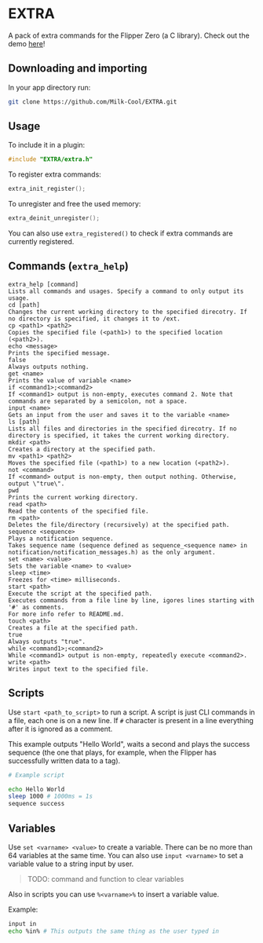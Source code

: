 # EXTRA
A pack of extra commands for the Flipper Zero (a C library). Check out the demo [here](https://github.com/Milk-Cool/EXTRA-demo)!

## Downloading and importing
In your app directory run:
```bash
git clone https://github.com/Milk-Cool/EXTRA.git
```

## Usage
To include it in a plugin:
```c
#include "EXTRA/extra.h"
```
To register extra commands:
```c
extra_init_register();
```
To unregister and free the used memory:
```c
extra_deinit_unregister();
```
You can also use `extra_registered()` to check if extra commands are currently registered.

## Commands (`extra_help`)
```
extra_help [command]
Lists all commands and usages. Specify a command to only output its usage.
cd [path]
Changes the current working directory to the specified direcotry. If no directory is specified, it changes it to /ext.
cp <path1> <path2>
Copies the specified file (<path1>) to the specified location (<path2>).
echo <message>
Prints the specified message.
false
Always outputs nothing.
get <name>
Prints the value of variable <name>
if <command1>;<command2>
If <command1> output is non-empty, executes command 2. Note that commands are separated by a semicolon, not a space.
input <name>
Gets an input from the user and saves it to the variable <name>
ls [path]
Lists all files and directories in the specified direcotry. If no directory is specified, it takes the current working directory.
mkdir <path>
Creates a directory at the specified path.
mv <path1> <path2>
Moves the specified file (<path1>) to a new location (<path2>).
not <command>
If <command> output is non-empty, then output nothing. Otherwise, output \"true\".
pwd
Prints the current working directory.
read <path>
Read the contents of the specified file.
rm <path>
Deletes the file/directory (recursively) at the specified path.
sequence <sequence>
Plays a notification sequence.
Takes sequence name (sequence defined as sequence_<sequence name> in notification/notification_messages.h) as the only argument.
set <name> <value>
Sets the variable <name> to <value>
sleep <time>
Freezes for <time> milliseconds.
start <path>
Execute the script at the specified path.
Executes commands from a file line by line, igores lines starting with '#' as comments.
For more info refer to README.md.
touch <path>
Creates a file at the specified path.
true
Always outputs "true".
while <command1>;<command2>
While <command1> output is non-empty, repeatedly execute <command2>.
write <path>
Writes input text to the specified file.
```

## Scripts
Use `start <path_to_script>` to run a script.
A script is just CLI commands in a file, each one is on a new line.
If `#` character is present in a line everything after it is ignored as a comment.

This example outputs "Hello World", waits a second and plays the success sequence (the one that plays, for example, when the Flipper has successfully written data to a tag).

```bash
# Example script

echo Hello World
sleep 1000 # 1000ms = 1s
sequence success
```

## Variables
Use `set <varname> <value>` to create a variable.
There can be no more than 64 variables at the same time.
You can also use `input <varname>` to set a variable value to a string input by user.

> TODO: command and function to clear variables

Also in scripts you can use `%<varname>%` to insert a variable value.

Example:
```bash
input in
echo %in% # This outputs the same thing as the user typed in
```
